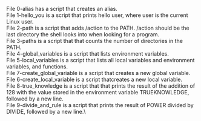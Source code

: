 File 0-alias has a script that creates an alias.\
File 1-hello_you is a script that prints hello user, where user is the current Linux user.\
File 2-path is a script that adds /action to the PATH. /action should be the last directory the shell looks into when looking for a program.\
File 3-paths is a script that that counts the number of directories in the PATH.\
File 4-global_variables is a script that lists environment variables.\
File 5-local_variables is a script that lists all local variables and environment variables, and functions.\
File 7-create_global_variable is a script that creates a new global variable.\
File 6-create_local_variable is a script thatcreates a new local variable.\
File 8-true_knowledge is a script that that prints the result of the addition of 128 with the value stored in the environment variable TRUEKNOWLEDGE, followed by a new line.\
File 9-divide_and_rule is a script that prints the result of POWER divided by DIVIDE, followed by a new line.\
